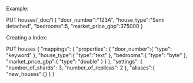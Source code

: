 Example: 

PUT houses/_doc/1
{
 "door_number":"123A",
 "house_type":"Semi detached",
 "bedrooms":5,
 "market_price_gbp":375000
}

Creating a Index:

PUT houses
{
  "mappings": {
    "properties": {
      "door_number":{
        "type": "keyword"
      },
      "house_type":{
        "type":"text"
      },
      "bedrooms":{
        "type": "byte"
      }, 
      "market_price_gbp":{
        "type": "double"
      }
    }
  },
  "settings": {
    "number_of_shards": 3,
    "number_of_replicas": 2
  },
  "aliases":{
    "new_houses":{}
  }
}